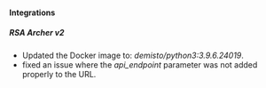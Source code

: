 
#### Integrations
##### RSA Archer v2
- Updated the Docker image to: *demisto/python3:3.9.6.24019*.
- fixed an issue where the *api_endpoint* parameter was not added properly to the URL.